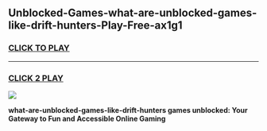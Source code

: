 
## Unblocked-Games-what-are-unblocked-games-like-drift-hunters-Play-Free-ax1g1
<h3>
<a href="https://premium76.site?title=what-are-unblocked-games-like-drift-hunters&ref=22A">CLICK TO PLAY</a></h3>
<hr>

<h3>
<a href="https://premium76.site?title=what-are-unblocked-games-like-drift-hunters&ref=22A">CLICK 2 PLAY</a>
  
</h3>

<a href="https://premium76.site?title=what-are-unblocked-games-like-drift-hunters&ref=22A"><img src="https://clearcache.store/games.png"></a>


**what-are-unblocked-games-like-drift-hunters games unblocked: Your Gateway to Fun and Accessible Online Gaming**
